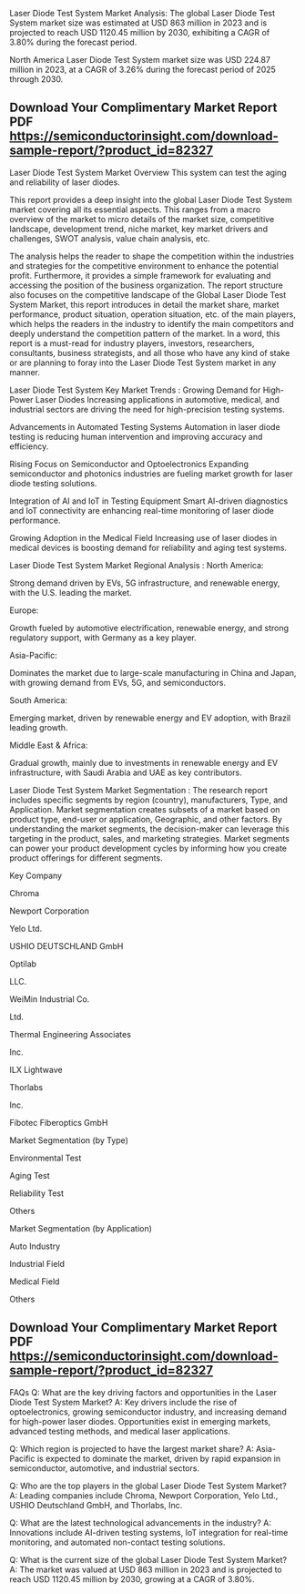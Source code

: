 Laser Diode Test System Market Analysis:
The global Laser Diode Test System market size was estimated at USD 863 million in 2023 and is projected to reach USD 1120.45 million by 2030, exhibiting a CAGR of 3.80% during the forecast period.

North America Laser Diode Test System market size was USD 224.87 million in 2023, at a CAGR of 3.26% during the forecast period of 2025 through 2030.

## Download Your Complimentary Market  Report PDF https://semiconductorinsight.com/download-sample-report/?product_id=82327 

Laser Diode Test System Market Overview
This system can test the aging and reliability of laser diodes.

This report provides a deep insight into the global Laser Diode Test System market covering all its essential aspects. This ranges from a macro overview of the market to micro details of the market size, competitive landscape, development trend, niche market, key market drivers and challenges, SWOT analysis, value chain analysis, etc.

The analysis helps the reader to shape the competition within the industries and strategies for the competitive environment to enhance the potential profit. Furthermore, it provides a simple framework for evaluating and accessing the position of the business organization. The report structure also focuses on the competitive landscape of the Global Laser Diode Test System Market, this report introduces in detail the market share, market performance, product situation, operation situation, etc. of the main players, which helps the readers in the industry to identify the main competitors and deeply understand the competition pattern of the market.
In a word, this report is a must-read for industry players, investors, researchers, consultants, business strategists, and all those who have any kind of stake or are planning to foray into the Laser Diode Test System market in any manner.

Laser Diode Test System Key Market Trends  :
Growing Demand for High-Power Laser Diodes
Increasing applications in automotive, medical, and industrial sectors are driving the need for high-precision testing systems.

Advancements in Automated Testing Systems
Automation in laser diode testing is reducing human intervention and improving accuracy and efficiency.

Rising Focus on Semiconductor and Optoelectronics
Expanding semiconductor and photonics industries are fueling market growth for laser diode testing solutions.

Integration of AI and IoT in Testing Equipment
Smart AI-driven diagnostics and IoT connectivity are enhancing real-time monitoring of laser diode performance.

Growing Adoption in the Medical Field
Increasing use of laser diodes in medical devices is boosting demand for reliability and aging test systems.

Laser Diode Test System Market Regional Analysis :
North America:

Strong demand driven by EVs, 5G infrastructure, and renewable energy, with the U.S. leading the market.

Europe:

Growth fueled by automotive electrification, renewable energy, and strong regulatory support, with Germany as a key player.

Asia-Pacific:

Dominates the market due to large-scale manufacturing in China and Japan, with growing demand from EVs, 5G, and semiconductors.

South America:

Emerging market, driven by renewable energy and EV adoption, with Brazil leading growth.

Middle East & Africa:

Gradual growth, mainly due to investments in renewable energy and EV infrastructure, with Saudi Arabia and UAE as key contributors.

Laser Diode Test System Market Segmentation :
The research report includes specific segments by region (country), manufacturers, Type, and Application. Market segmentation creates subsets of a market based on product type, end-user or application, Geographic, and other factors. By understanding the market segments, the decision-maker can leverage this targeting in the product, sales, and marketing strategies. Market segments can power your product development cycles by informing how you create product offerings for different segments.

Key Company

Chroma

Newport Corporation

Yelo Ltd.

USHIO DEUTSCHLAND GmbH

Optilab

LLC.

WeiMin Industrial Co.

Ltd.

Thermal Engineering Associates

Inc.

ILX Lightwave

Thorlabs

Inc.

Fibotec Fiberoptics GmbH

Market Segmentation (by Type)

Environmental Test

Aging Test

Reliability Test

Others

Market Segmentation (by Application)

Auto Industry

Industrial Field

Medical Field

Others

## Download Your Complimentary Market  Report PDF https://semiconductorinsight.com/download-sample-report/?product_id=82327 

FAQs
Q: What are the key driving factors and opportunities in the Laser Diode Test System Market?
A: Key drivers include the rise of optoelectronics, growing semiconductor industry, and increasing demand for high-power laser diodes. Opportunities exist in emerging markets, advanced testing methods, and medical laser applications.


Q: Which region is projected to have the largest market share?
A: Asia-Pacific is expected to dominate the market, driven by rapid expansion in semiconductor, automotive, and industrial sectors.


Q: Who are the top players in the global Laser Diode Test System Market?
A: Leading companies include Chroma, Newport Corporation, Yelo Ltd., USHIO Deutschland GmbH, and Thorlabs, Inc.


Q: What are the latest technological advancements in the industry?
A: Innovations include AI-driven testing systems, IoT integration for real-time monitoring, and automated non-contact testing solutions.


Q: What is the current size of the global Laser Diode Test System Market?
A: The market was valued at USD 863 million in 2023 and is projected to reach USD 1120.45 million by 2030, growing at a CAGR of 3.80%.

